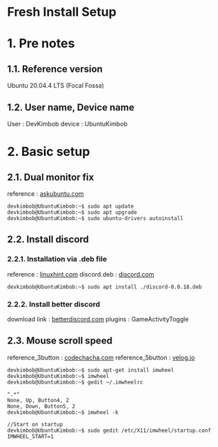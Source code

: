 Fresh Install Setup
===

# 1. Pre notes
## 1.1. Reference version
Ubuntu 20.04.4 LTS (Focal Fossa)

## 1.2. User name, Device name
User : DevKimbob
device : UbuntuKimbob

# 2. Basic setup
## 2.1. Dual monitor fix
reference : [askubuntu.com](https://askubuntu.com/questions/1230924/ubuntu-20-04-does-not-recognize-second-monitor, "https://askubuntu.com/questions/1230924/ubuntu-20-04-does-not-recognize-second-monitor")
```console
devkimbob@UbuntuKimbob:~$ sudo apt update
devkimbob@UbuntuKimbob:~$ sudo apt upgrade
devkimbob@UbuntuKimbob:~$ sudo ubuntu-drivers autoinstall
```

## 2.2. Install discord
### 2.2.1. Installation via .deb file
reference : [linuxhint.com](https://linuxhint.com/install-discord-ubuntu22-04/, "https://linuxhint.com/install-discord-ubuntu22-04/")
discord.deb : [discord.com](https://discord.com/download, "https://discord.com/download")
```console
devkimbob@UbuntuKimbob:~$ sudo apt install ./discord-0.0.18.deb
```

### 2.2.2. Install better discord
download link : [betterdiscord.com](https://betterdiscord.app/, "https://betterdiscord.app/")
plugins : GameActivityToggle

## 2.3. Mouse scroll speed
reference_3button : [codechacha.com](https://codechacha.com/ko/linux-imwheel/, "https://codechacha.com/ko/linux-imwheel/")
reference_5button : [velog.io](https://velog.io/@ruby/Ubuntu%EC%97%90%EC%84%9C-imwheel%EB%A1%9C-%EC%8A%A4%ED%81%AC%EB%A1%A4-%EC%86%8D%EB%8F%84-%EC%A1%B0%EC%A0%88, "https://velog.io/@ruby/Ubuntu%EC%97%90%EC%84%9C-imwheel%EB%A1%9C-%EC%8A%A4%ED%81%AC%EB%A1%A4-%EC%86%8D%EB%8F%84-%EC%A1%B0%EC%A0%88")
```console
devkimbob@UbuntuKimbob:~$ sudo apt-get install imwheel
devkimbob@UbuntuKimbob:~$ imwheel
devkimbob@UbuntuKimbob:~$ gedit ~/.imwheelrc
```
```gedit
".*"
None, Up, Button4, 2
None, Down, Button5, 2
devkimbob@UbuntuKimbob:~$ imwheel -k
```
```console
//Start on startup
devkimbob@UbuntuKimbob:~$ sudo gedit /etc/X11/imwheel/startup.conf
IMWHEEL_START=1
```